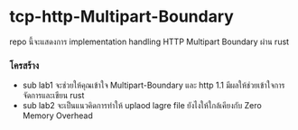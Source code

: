 # tcp-http-Multipart-Boundary
repo นี้จะแสดงการ implementation handling HTTP Multipart Boundary  ผ่าน rust

### โครสร้าง
- sub lab1 จะช่วยให้คุณเข้าใจ Multipart-Boundary  และ http 1.1 มีผลให้ช่วยเข้าใจการจัดการและเขียน rust
- sub lab2 จะเป็นแนวคิดการทำให้ uplaod lagre file ยังไงให้ใกล้เคียงกับ Zero Memory Overhead

